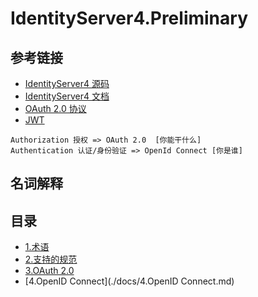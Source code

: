 # IdentityServer4.Preliminary

## 参考链接

- [IdentityServer4 源码](https://github.com/IdentityServer/IdentityServer4)
- [IdentityServer4 文档](http://docs.identityserver.io)
- [OAuth 2.0 协议](https://oauth.net/2/)
- [JWT](https://jwt.io/)

```
Authorization 授权 => OAuth 2.0  [你能干什么]
Authentication 认证/身份验证 => OpenId Connect [你是谁]
```

## 名词解释

## 目录

- [1.术语](./docs/1.术语.md)
- [2.支持的规范](./docs/2.支持的规范.md)
- [3.OAuth 2.0](./docs/3.OAuth2.0.md)
- [4.OpenID Connect](./docs/4.OpenID Connect.md)
